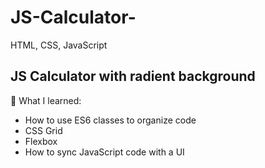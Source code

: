 # JS-Calculator-
HTML, CSS, JavaScript

JS Calculator with radient background
-

🧠 What I learned:
 
- How to use ES6 classes to organize code
- CSS Grid
- Flexbox
- How to sync JavaScript code with a UI
